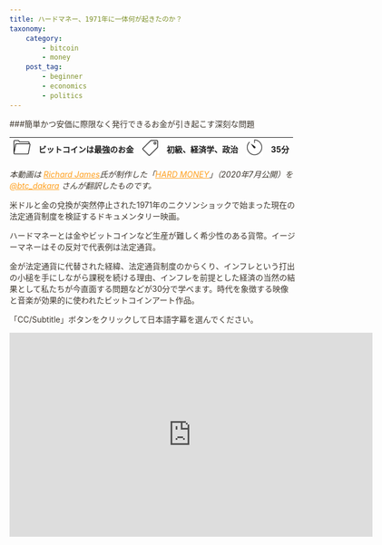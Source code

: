```yaml
---
title: ハードマネー、1971年に一体何が起きたのか？
taxonomy:
    category:
        - bitcoin
        - money
    post_tag:
        - beginner
        - economics
        - politics
---
```


<style>
img[alt*="Category"], 
img[alt*="Tag"], 
img[alt*="Time"] {
    width:30px;
    height:30px;
    object-fit: cover;
}
p {
    color: #3d362d;
}
a {
    color: #ff9f1c;
}
a:hover {
    color: #2ec4b6;
}
</style>

###簡単かつ安価に際限なく発行できるお金が引き起こす深刻な問題

|  ![Category](/_images/category.png)  |  ビットコインは最強のお金  |  ![Tag](/_images/tag.png)  |  初級、経済学、政治  | ![Time](/_images/timer.png)  |  35分  |
| ---- | ---- | ---- | ---- | ---- | ---- |

*本動画は [Richard James](https://twitter.com/rjames_BTC)氏が制作した「[HARD MONEY](https://www.hardmoneyfilm.com/)」（2020年7月公開）を [@btc_dakara](https://twitter.com/btc_dakara) さんが翻訳したものです。*

米ドルと金の兌換が突然停止された1971年のニクソンショックで始まった現在の法定通貨制度を検証するドキュメンタリー映画。

ハードマネーとは金やビットコインなど生産が難しく希少性のある貨幣。イージーマネーはその反対で代表例は法定通貨。

金が法定通貨に代替された経緯、法定通貨制度のからくり、インフレという打出の小槌を手にしながら課税を続ける理由、インフレを前提とした経済の当然の結果として私たちが今直面する問題などが30分で学べます。時代を象徴する映像と音楽が効果的に使われたビットコインアート作品。

「CC/Subtitle」ボタンをクリックして日本語字幕を選んでください。

<center><iframe title="vimeo-player" src="https://player.vimeo.com/video/433038852?h=0e6926713b" width="640" height="360" frameborder="0" allowfullscreen></iframe></center>